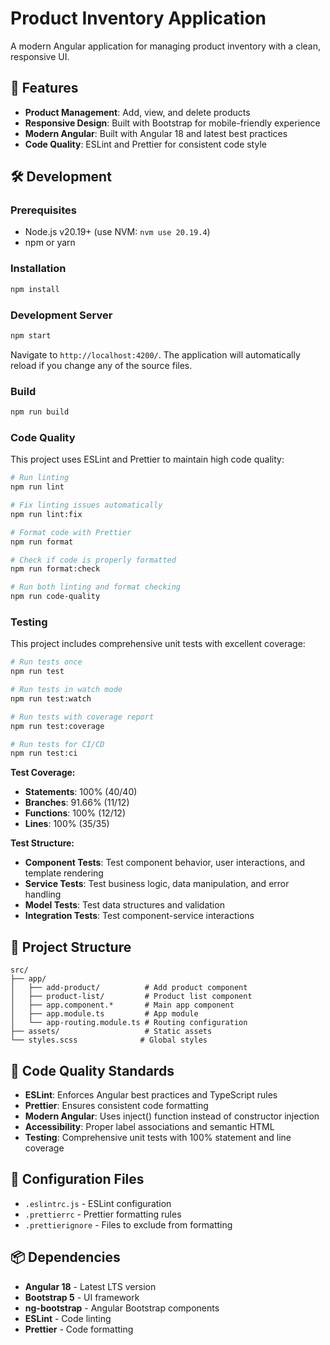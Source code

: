 # Product Inventory Application

A modern Angular application for managing product inventory with a clean, responsive UI.

## 🚀 Features

- **Product Management**: Add, view, and delete products
- **Responsive Design**: Built with Bootstrap for mobile-friendly experience
- **Modern Angular**: Built with Angular 18 and latest best practices
- **Code Quality**: ESLint and Prettier for consistent code style

## 🛠️ Development

### Prerequisites

- Node.js v20.19+ (use NVM: `nvm use 20.19.4`)
- npm or yarn

### Installation

```bash
npm install
```

### Development Server

```bash
npm start
```

Navigate to `http://localhost:4200/`. The application will automatically reload if you change any of the source files.

### Build

```bash
npm run build
```

### Code Quality

This project uses ESLint and Prettier to maintain high code quality:

```bash
# Run linting
npm run lint

# Fix linting issues automatically
npm run lint:fix

# Format code with Prettier
npm run format

# Check if code is properly formatted
npm run format:check

# Run both linting and format checking
npm run code-quality
```

### Testing

This project includes comprehensive unit tests with excellent coverage:

```bash
# Run tests once
npm run test

# Run tests in watch mode
npm run test:watch

# Run tests with coverage report
npm run test:coverage

# Run tests for CI/CD
npm run test:ci
```

**Test Coverage:**
- **Statements**: 100% (40/40)
- **Branches**: 91.66% (11/12)
- **Functions**: 100% (12/12)
- **Lines**: 100% (35/35)

**Test Structure:**
- **Component Tests**: Test component behavior, user interactions, and template rendering
- **Service Tests**: Test business logic, data manipulation, and error handling
- **Model Tests**: Test data structures and validation
- **Integration Tests**: Test component-service interactions

## 📁 Project Structure

```
src/
├── app/
│   ├── add-product/          # Add product component
│   ├── product-list/         # Product list component
│   ├── app.component.*       # Main app component
│   ├── app.module.ts         # App module
│   └── app-routing.module.ts # Routing configuration
├── assets/                   # Static assets
└── styles.scss              # Global styles
```

## 🎯 Code Quality Standards

- **ESLint**: Enforces Angular best practices and TypeScript rules
- **Prettier**: Ensures consistent code formatting
- **Modern Angular**: Uses inject() function instead of constructor injection
- **Accessibility**: Proper label associations and semantic HTML
- **Testing**: Comprehensive unit tests with 100% statement and line coverage

## 🔧 Configuration Files

- `.eslintrc.js` - ESLint configuration
- `.prettierrc` - Prettier formatting rules
- `.prettierignore` - Files to exclude from formatting

## 📦 Dependencies

- **Angular 18** - Latest LTS version
- **Bootstrap 5** - UI framework
- **ng-bootstrap** - Angular Bootstrap components
- **ESLint** - Code linting
- **Prettier** - Code formatting
